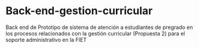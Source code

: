 # Back-end-gestion-curricular
Back end de Prototipo de sistema de atención a estudiantes de pregrado en los procesos relacionados con la gestión curricular (Propuesta 2) para el soporte administrativo en la FIET

